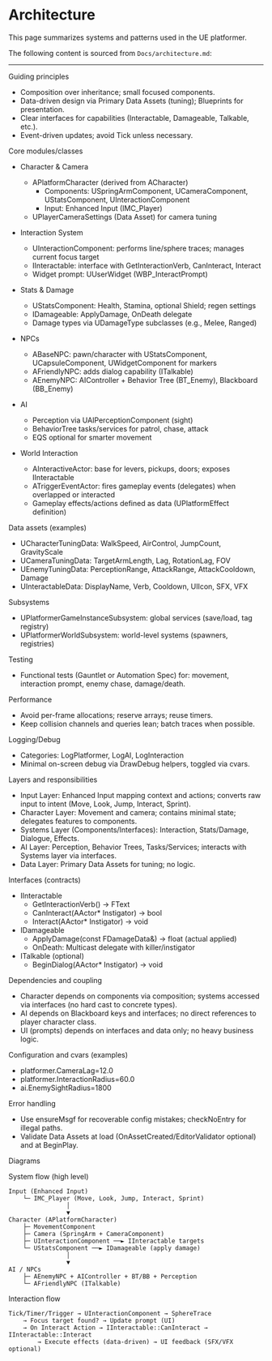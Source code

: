 # Architecture

This page summarizes systems and patterns used in the UE platformer.

The following content is sourced from `Docs/architecture.md`:

---

Guiding principles

- Composition over inheritance; small focused components.
- Data-driven design via Primary Data Assets (tuning); Blueprints for presentation.
- Clear interfaces for capabilities (Interactable, Damageable, Talkable, etc.).
- Event-driven updates; avoid Tick unless necessary.

Core modules/classes

- Character & Camera
  - APlatformCharacter (derived from ACharacter)
    - Components: USpringArmComponent, UCameraComponent, UStatsComponent, UInteractionComponent
    - Input: Enhanced Input (IMC_Player)
  - UPlayerCameraSettings (Data Asset) for camera tuning

- Interaction System
  - UInteractionComponent: performs line/sphere traces; manages current focus target
  - IInteractable: interface with GetInteractionVerb, CanInteract, Interact
  - Widget prompt: UUserWidget (WBP_InteractPrompt)

- Stats & Damage
  - UStatsComponent: Health, Stamina, optional Shield; regen settings
  - IDamageable: ApplyDamage, OnDeath delegate
  - Damage types via UDamageType subclasses (e.g., Melee, Ranged)

- NPCs
  - ABaseNPC: pawn/character with UStatsComponent, UCapsuleComponent, UWidgetComponent for markers
  - AFriendlyNPC: adds dialog capability (ITalkable)
  - AEnemyNPC: AIController + Behavior Tree (BT_Enemy), Blackboard (BB_Enemy)

- AI
  - Perception via UAIPerceptionComponent (sight)
  - BehaviorTree tasks/services for patrol, chase, attack
  - EQS optional for smarter movement

- World Interaction
  - AInteractiveActor: base for levers, pickups, doors; exposes IInteractable
  - ATriggerEventActor: fires gameplay events (delegates) when overlapped or interacted
  - Gameplay effects/actions defined as data (UPlatformEffect definition)

Data assets (examples)

- UCharacterTuningData: WalkSpeed, AirControl, JumpCount, GravityScale
- UCameraTuningData: TargetArmLength, Lag, RotationLag, FOV
- UEnemyTuningData: PerceptionRange, AttackRange, AttackCooldown, Damage
- UInteractableData: DisplayName, Verb, Cooldown, UIIcon, SFX, VFX

Subsystems

- UPlatformerGameInstanceSubsystem: global services (save/load, tag registry)
- UPlatformerWorldSubsystem: world-level systems (spawners, registries)

Testing

- Functional tests (Gauntlet or Automation Spec) for: movement, interaction prompt, enemy chase, damage/death.

Performance

- Avoid per-frame allocations; reserve arrays; reuse timers.
- Keep collision channels and queries lean; batch traces when possible.

Logging/Debug

- Categories: LogPlatformer, LogAI, LogInteraction
- Minimal on-screen debug via DrawDebug helpers, toggled via cvars.

Layers and responsibilities

- Input Layer: Enhanced Input mapping context and actions; converts raw input to intent (Move, Look, Jump, Interact, Sprint).
- Character Layer: Movement and camera; contains minimal state; delegates features to components.
- Systems Layer (Components/Interfaces): Interaction, Stats/Damage, Dialogue, Effects.
- AI Layer: Perception, Behavior Trees, Tasks/Services; interacts with Systems layer via interfaces.
- Data Layer: Primary Data Assets for tuning; no logic.

Interfaces (contracts)

- IInteractable
  - GetInteractionVerb() -> FText
  - CanInteract(AActor\* Instigator) -> bool
  - Interact(AActor\* Instigator) -> void
- IDamageable
  - ApplyDamage(const FDamageData&) -> float (actual applied)
  - OnDeath: Multicast delegate with killer/instigator
- ITalkable (optional)
  - BeginDialog(AActor\* Instigator) -> void

Dependencies and coupling

- Character depends on components via composition; systems accessed via interfaces (no hard cast to concrete types).
- AI depends on Blackboard keys and interfaces; no direct references to player character class.
- UI (prompts) depends on interfaces and data only; no heavy business logic.

Configuration and cvars (examples)

- platformer.CameraLag=12.0
- platformer.InteractionRadius=60.0
- ai.EnemySightRadius=1800

Error handling

- Use ensureMsgf for recoverable config mistakes; checkNoEntry for illegal paths.
- Validate Data Assets at load (OnAssetCreated/EditorValidator optional) and at BeginPlay.

Diagrams

System flow (high level)

```
Input (Enhanced Input)
	└─ IMC_Player (Move, Look, Jump, Interact, Sprint)
				│
				▼
Character (APlatformCharacter)
	├─ MovementComponent
	├─ Camera (SpringArm + CameraComponent)
	├─ UInteractionComponent ──► IInteractable targets
	└─ UStatsComponent ──► IDamageable (apply damage)
				│
				▼
AI / NPCs
	├─ AEnemyNPC + AIController + BT/BB + Perception
	└─ AFriendlyNPC (ITalkable)
```

Interaction flow

```
Tick/Timer/Trigger → UInteractionComponent → SphereTrace
	→ Focus target found? → Update prompt (UI)
	→ On Interact Action → IInteractable::CanInteract → IInteractable::Interact
		→ Execute effects (data-driven) → UI feedback (SFX/VFX optional)
```
